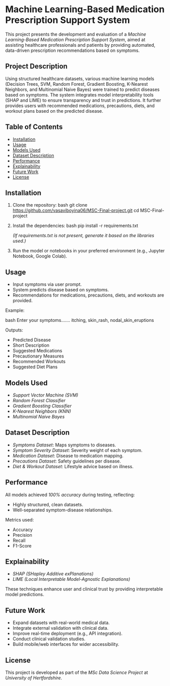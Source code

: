 # Machine Learning-Based Medication Prescription Support System

This project presents the development and evaluation of a *Machine Learning-Based Medication Prescription Support System*, aimed at assisting healthcare professionals and patients by providing automated, data-driven prescription recommendations based on symptoms.

##  Project Description

Using structured healthcare datasets, various machine learning models (Decision Trees, SVM, Random Forest, Gradient Boosting, K-Nearest Neighbors, and Multinomial Naive Bayes) were trained to predict diseases based on symptoms. The system integrates model interpretability tools (SHAP and LIME) to ensure transparency and trust in predictions. It further provides users with recommended medications, precautions, diets, and workout plans based on the predicted disease.

##  Table of Contents

- [Installation](#installation)
- [Usage](#usage)
- [Models Used](#models-used)
- [Dataset Description](#dataset-description)
- [Performance](#performance)
- [Explainability](#explainability)
- [Future Work](#future-work)
- [License](#license)

##  Installation

1. Clone the repository:
   bash
   git clone https://github.com/vasaviboyina06/MSC-Final-project.git
   cd MSC-Final-project
   
2. Install the dependencies:
   bash
   pip install -r requirements.txt
   
   *(If requirements.txt is not present, generate it based on the libraries used.)*

3. Run the model or notebooks in your preferred environment (e.g., Jupyter Notebook, Google Colab).

##  Usage

- Input symptoms via user prompt.
- System predicts disease based on symptoms.
- Recommendations for medications, precautions, diets, and workouts are provided.

Example:

bash
Enter your symptoms....... itching, skin_rash, nodal_skin_eruptions


Outputs:
- Predicted Disease
- Short Description
- Suggested Medications
- Precautionary Measures
- Recommended Workouts
- Suggested Diet Plans

##  Models Used

- *Support Vector Machine (SVM)*
- *Random Forest Classifier*
- *Gradient Boosting Classifier*
- *K-Nearest Neighbors (KNN)*
- *Multinomial Naive Bayes*

##  Dataset Description

- *Symptoms Dataset*: Maps symptoms to diseases.
- *Symptom Severity Dataset*: Severity weight of each symptom.
- *Medication Dataset*: Disease to medication mapping.
- *Precautions Dataset*: Safety guidelines per disease.
- *Diet & Workout Dataset*: Lifestyle advice based on illness.

##  Performance

All models achieved *100% accuracy* during testing, reflecting:
- Highly structured, clean datasets.
- Well-separated symptom-disease relationships.

Metrics used:
- Accuracy
- Precision
- Recall
- F1-Score

##  Explainability

- *SHAP (SHapley Additive exPlanations)*
- *LIME (Local Interpretable Model-Agnostic Explanations)*

These techniques enhance user and clinical trust by providing interpretable model predictions.

##  Future Work

- Expand datasets with real-world medical data.
- Integrate external validation with clinical data.
- Improve real-time deployment (e.g., API integration).
- Conduct clinical validation studies.
- Build mobile/web interfaces for wider accessibility.

##  License
This project is developed as part of the *MSc Data Science Project* at *University of Hertfordshire*.

